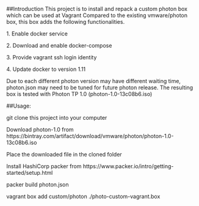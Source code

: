 ##Introduction
This project is to install and repack a custom photon box which can be used at Vagrant
Compared to the existing vmware/photon box, this box adds the following functionalities.
<p>1. Enable docker service</p>
<p>2. Download and enable docker-compose</p>
<p>3. Provide vagrant ssh login identity
<p>4. Update docker to version 1.11

<p>Due to each different photon version may have different waiting time, photon.json may need to be tuned for future photon release. 
The resulting box is tested with Photon TP 1.0 (photon-1.0-13c08b6.iso)
</p>
##Usage:
<p>git clone this project into your computer
<p>Download photon-1.0 from https://bintray.com/artifact/download/vmware/photon/photon-1.0-13c08b6.iso</p>
<p>Place the downloaded file in the cloned folder 
<p>Install HashiCorp packer from https://www.packer.io/intro/getting-started/setup.html</p>
<p>packer build photon.json</p>
<p>vagrant box add custom/photon ./photo-custom-vagrant.box</p>
